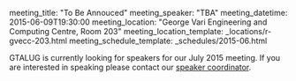 meeting_title: "To Be Annouced"
meeting_speaker: "TBA"
meeting_datetime: 2015-06-09T19:30:00
meeting_location: "George Vari Engineering and Computing Centre, Room 203"
meeting_location_template: _locations/r-gvecc-203.html
meeting_schedule_template: _schedules/2015-06.html

<div class="alert alert-info">
GTALUG is currently looking for speakers for our July 2015
meeting. If you are interested in speaking please contact our
<a href="mailto:speaker-coordinator@gtalug.org" class="alert-link">speaker coordinator</a>.
</div>
